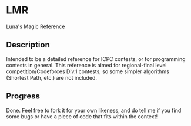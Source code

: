 # LMR
Luna's Magic Reference

## Description
Intended to be a detailed reference for ICPC contests, or for programming contests in general. This reference is aimed for regional-final level competition/Codeforces Div.1 contests, so some simpler algorithms (Shortest Path, etc.) are not included.

## Progress
Done. Feel free to fork it for your own likeness, and do tell me if you find some bugs or have a piece of code that fits within the context!
